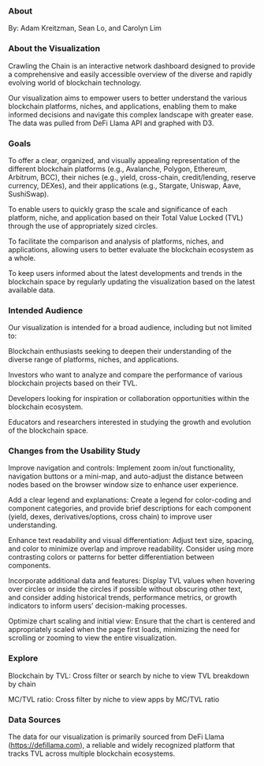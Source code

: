 ### About

By: Adam Kreitzman, Sean Lo, and Carolyn Lim

### About the Visualization
Crawling the Chain is an interactive network dashboard designed to provide a comprehensive and easily accessible overview of the diverse and rapidly evolving world of blockchain technology.

Our visualization aims to empower users to better understand the various blockchain platforms, niches, and applications, enabling them to make informed decisions and navigate this complex landscape with greater ease. The data was pulled from DeFi Llama API and graphed with D3.

### Goals

To offer a clear, organized, and visually appealing representation of the different blockchain platforms (e.g., Avalanche, Polygon, Ethereum, Arbitrum, BCC), their niches (e.g., yield, cross-chain, credit/lending, reserve currency, DEXes), and their applications (e.g., Stargate, Uniswap, Aave, SushiSwap).

To enable users to quickly grasp the scale and significance of each platform, niche, and application based on their Total Value Locked (TVL) through the use of appropriately sized circles.

To facilitate the comparison and analysis of platforms, niches, and applications, allowing users to better evaluate the blockchain ecosystem as a whole.

To keep users informed about the latest developments and trends in the blockchain space by regularly updating the visualization based on the latest available data.

### Intended Audience

Our visualization is intended for a broad audience, including but not limited to:

Blockchain enthusiasts seeking to deepen their understanding of the diverse range of platforms, niches, and applications.

Investors who want to analyze and compare the performance of various blockchain projects based on their TVL.

Developers looking for inspiration or collaboration opportunities within the blockchain ecosystem.

Educators and researchers interested in studying the growth and evolution of the blockchain space.

### Changes from the Usability Study

Improve navigation and controls: Implement zoom in/out functionality, navigation buttons or a mini-map, and auto-adjust the distance between nodes based on the browser window size to enhance user experience.

Add a clear legend and explanations: Create a legend for color-coding and component categories, and provide brief descriptions for each component (yield, dexes, derivatives/options, cross chain) to improve user understanding.

Enhance text readability and visual differentiation: Adjust text size, spacing, and color to minimize overlap and improve readability. Consider using more contrasting colors or patterns for better differentiation between components.

Incorporate additional data and features: Display TVL values when hovering over circles or inside the circles if possible without obscuring other text, and consider adding historical trends, performance metrics, or growth indicators to inform users’ decision-making processes.

Optimize chart scaling and initial view: Ensure that the chart is centered and appropriately scaled when the page first loads, minimizing the need for scrolling or zooming to view the entire visualization.

### Explore

Blockchain by TVL: Cross filter or search by niche to view TVL breakdown by chain

MC/TVL ratio: Cross filter by niche to view apps by MC/TVL ratio

### Data Sources

The data for our visualization is primarily sourced from DeFi Llama (https://defillama.com), a reliable and widely recognized platform that tracks TVL across multiple blockchain ecosystems. 


